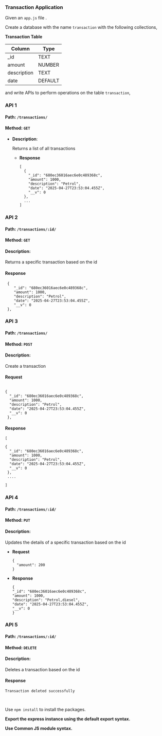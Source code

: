 
### Transaction  Application

Given an `app.js` file .

Create a database with the name `transaction` with the following collections,



**Transaction Table**

| Column     | Type    |
| ---------- | ------- |
| _id        | TEXT    |
| amount     | NUMBER  |
| description| TEXT    |
| date       | DEFAULT |

and write APIs to perform operations on the table `transaction`,


### API 1

#### Path: `/transactions/`

#### Method: `GET`
  
- **Description**:

    Returns a list of all transactions 

  - **Response**

    ```
    [
      {
        "_id": "680ec36016aec6e0c489368c",
        "amount": 1000,
        "description": "Petrol",
        "date": "2025-04-27T23:53:04.455Z",
        "__v": 0
      },
      ...
    ]
    ```

### API 2

#### Path: `/transactions/:id/`

#### Method: `GET`

#### Description:

Returns a specific transaction based on the id

#### Response

```
 {
    "_id": "680ec36016aec6e0c489368c",
    "amount": 1000,
    "description": "Petrol",
    "date": "2025-04-27T23:53:04.455Z",
    "__v": 0
 },
```

### API 3

#### Path: `/transactions/`

#### Method: `POST`

#### Description:

Create a transaction 

#### Request

```

{
  "_id": "680ec36016aec6e0c489368c",
  "amount": 1000,
  "description": "Petrol",
  "date": "2025-04-27T23:53:04.455Z",
  "__v": 0
 },
```

#### Response

```
[

{
  "_id": "680ec36016aec6e0c489368c",
  "amount": 1000,
  "description": "Petrol",
  "date": "2025-04-27T23:53:04.455Z",
  "__v": 0
 },
 ....

]
```

### API 4

#### Path: `/transactions/:id/`

#### Method: `PUT`

#### Description:

Updates the details of a specific transaction based on the id

  - **Request**
    ```
    {
      "amount": 200
    }
    ```
  - **Response**

    ```
    {
    "_id": "680ec36016aec6e0c489368c",
    "amount": 1000,
    "description": "Petrol,diesel",
    "date": "2025-04-27T23:53:04.455Z",
    "__v": 0
    }

    ```


### API 5

#### Path: `/transactions/:id/`

#### Method: `DELETE`

#### Description:

Deletes a transaction based on the id

#### Response

```
Transaction deleted successfully
```

<br/>

Use `npm install` to install the packages.

**Export the express instance using the default export syntax.**

**Use Common JS module syntax.**
#
